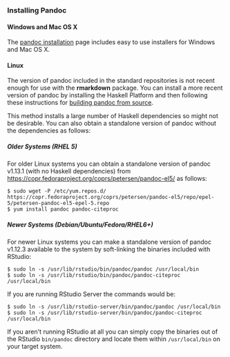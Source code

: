 
### Installing Pandoc

#### Windows and Mac OS X

The [pandoc installation](http://johnmacfarlane.net/pandoc/installing.html) page includes easy to use installers for Windows and Mac OS X.

#### Linux

The version of pandoc included in the standard repositories is not recent enough for use with the **rmarkdown** package. You can install a more recent version of pandoc by installing the Haskell Platform and then following these instructions for [building pandoc from source](http://johnmacfarlane.net/pandoc/installing.html#all-platforms).

This method installs a large number of Haskell dependencies so might not be desirable. You can also obtain a standalone version of pandoc without the dependencies as follows:

##### Older Systems (RHEL 5)

For older Linux systems you can obtain a standalone version of pandoc v1.13.1 (with no Haskell dependencies) from <https://copr.fedoraproject.org/coprs/petersen/pandoc-el5/> as follows:

    $ sudo wget -P /etc/yum.repos.d/ https://copr.fedoraproject.org/coprs/petersen/pandoc-el5/repo/epel-5/petersen-pandoc-el5-epel-5.repo
    $ yum install pandoc pandoc-citeproc

##### Newer Systems (Debian/Ubuntu/Fedora/RHEL6+)

For newer Linux systems you can make a standalone version of pandoc v1.12.3 available to the system by soft-linking the binaries included with RStudio:

    $ sudo ln -s /usr/lib/rstudio/bin/pandoc/pandoc /usr/local/bin
    $ sudo ln -s /usr/lib/rstudio/bin/pandoc/pandoc-citeproc /usr/local/bin

If you are running RStudio Server the commands would be:

    $ sudo ln -s /usr/lib/rstudio-server/bin/pandoc/pandoc /usr/local/bin
    $ sudo ln -s /usr/lib/rstudio-server/bin/pandoc/pandoc-citeproc /usr/local/bin

If you aren't running RStudio at all you can simply copy the binaries out of the RStudio `bin/pandoc` directory and locate them within `/usr/local/bin` on your target system.
